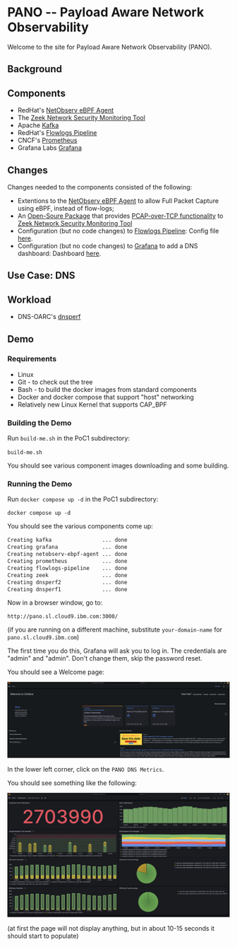 # PANO -- Payload Aware Network Observability

Welcome to the site for Payload Aware Network Observability (PANO).

## Background

## Components

- RedHat's [NetObserv eBPF Agent](https://github.com/netobserv/netobserv-ebpf-agent)
- The [Zeek Network Security Monitoring Tool](https://zeek.org/)
- Apache [Kafka](https://kafka.apache.org/)
- RedHat's [Flowlogs Pipeline](https://github.com/netobserv/flowlogs-pipeline)
- CNCF's [Prometheus](https://prometheus.io/)
- Grafana Labs [Grafana](https://grafana.com/)

## Changes

Changes needed to the components consisted of the following:

- Extentions to the [NetObserv eBPF Agent](https://github.com/netobserv/netobserv-ebpf-agent) to allow Full Packet Capture using eBPF, instead of flow-logs;
- An [Open-Soure Package](https://github.com/emnahum/zeek-pcapovertcp-plugin) that provides [PCAP-over-TCP functionality](https://www.netresec.com/?page=Blog&month=2022-08&post=What-is-PCAP-over-IP) to [Zeek Network Security Monitoring Tool](https://zeek.org/)
- Configuration (but no code changes) to [Flowlogs Pipeline](https://github.com/netobserv/flowlogs-pipeline): Config file [here](poc1/flowlogs-pipeline/pano-kafka-dns.yaml).
- Configuration (but no code changes) to [Grafana](https://grafana.com/) to add a DNS dashboard: Dashboard [here](poc1/grafana/pano-dns-dashboard.json). 

## Use Case: DNS

## Workload

- DNS-OARC's [dnsperf](https://github.com/DNS-OARC/dnsperf)

## Demo

### Requirements

- Linux
- Git - to check out the tree
- Bash - to build the docker images from standard components
- Docker and docker compose that support "host" networking
- Relatively new Linux Kernel that supports CAP_BPF

### Building the Demo

Run `build-me.sh` in the PoC1 subdirectory:

`build-me.sh`

You should see various component images downloading and some building.

### Running the Demo

Run `docker compose up -d` in the PoC1 subdirectory:

```
docker compose up -d
```

You should see the various components come up:
```
Creating kafka                ... done
Creating grafana              ... done
Creating netobserv-ebpf-agent ... done
Creating prometheus           ... done
Creating flowlogs-pipeline    ... done
Creating zeek                 ... done
Creating dnsperf2             ... done
Creating dnsperf1             ... done
```

Now in a browser window, go to:

```
http://pano.sl.cloud9.ibm.com:3000/
```

(if you are running on a different machine, substitute `your-domain-name` for `pano.sl.cloud9.ibm.com`)

The first time you do this, Grafana will ask you to log in.  The credentials are "admin" and "admin".  Don't change them, skip the password reset.

You should see a Welcome page:

![Grafana Welcome Page](images/grafana-welcome.png)

In the lower left corner, click on the `PANO DNS Metrics`.

You should see something like the following:

![Grafana DNS Page](images/grafana-pano.png)

(at first the page will not display anything, but in about 10-15 seconds it should start to populate)
